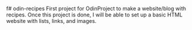 f# odin-recipes
First project for OdinProject to make a website/blog with recipes.
Once this project is done, I will be able to set up a basic HTML website with lists, links, and images.